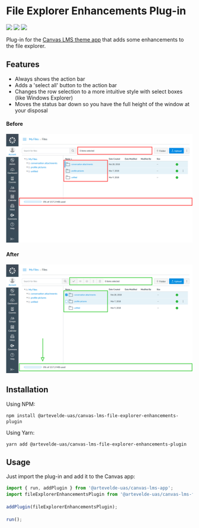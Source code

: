 # File Explorer Enhancements Plug-in

[![](https://img.shields.io/npm/v/@artevelde-uas/canvas-lms-file-explorer-enhancements-plugin.svg)](https://www.npmjs.com/package/@artevelde-uas/canvas-lms-file-explorer-enhancements-plugin)
[![](https://img.shields.io/github/license/artevelde-uas/canvas-lms-file-explorer-enhancements-plugin.svg)](https://spdx.org/licenses/ISC)
[![](https://img.shields.io/npm/dt/@artevelde-uas/canvas-lms-file-explorer-enhancements-plugin.svg)](https://www.npmjs.com/package/@artevelde-uas/canvas-lms-file-explorer-enhancements-plugin)

Plug-in for the [Canvas LMS theme app](https://github.com/artevelde-uas/canvas-lms-app) that adds some enhancements to the file explorer.

## Features

* Always shows the action bar
* Adds a 'select all' button to the action bar
* Changes the row selection to a more intuitive style with select boxes (like Windows Explorer)
* Moves the status bar down so you have the full height of the window at your disposal

#### Before

![Example image](docs/files-before.png)

#### After

![Example image](docs/files-after.png)

## Installation

Using NPM:

    npm install @artevelde-uas/canvas-lms-file-explorer-enhancements-plugin

Using Yarn:

    yarn add @artevelde-uas/canvas-lms-file-explorer-enhancements-plugin

## Usage

Just import the plug-in and add it to the Canvas app:

```javascript
import { run, addPlugin } from '@artevelde-uas/canvas-lms-app';
import fileExplorerEnhancementsPlugin from '@artevelde-uas/canvas-lms-file-explorer-enhancements-plugin';

addPlugin(fileExplorerEnhancementsPlugin);

run();
```
